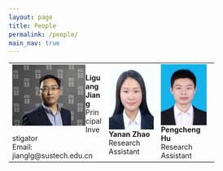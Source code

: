 ```yaml
---
layout: page
title: People
permalink: /people/
main_nav: true
---
```


<style>
* {
  box-sizing: border-box;
}

/* Create two equal columns that floats next to each other */
.column {
  float: left;
  width: 50%;
  padding: 10px;
  /*height: 300px;  Should be removed. Only for demonstration */
}

/* Clear floats after the columns */
.row:after {
  content: "";
  display: table;
  clear: both;
}
</style>


<table cellspacing="2" cellpadding="2">
  <tr>
    <td><img src="/assets/Liguang.jpg" alt="姜丽光" style="width:144px;height:120px;float:left"> <br><b>Liguang Jiang</b> <br>Principal Investigator<br> Email: jianglg@sustech.edu.cn</td>
    <td><img src="/assets/Yanan.png" alt="赵亚楠" style="width:95px;height:120px;float:left"> <br><b>Yanan Zhao</b> <br>Research Assistant</td>
    <td><img src="/assets/Pengcheng.jpg" alt="胡鹏程" style="width:90px;height:120px;float:left"> <br><b>Pengcheng Hu</b> <br>Research Assistant</td>
  </tr>

</table>

